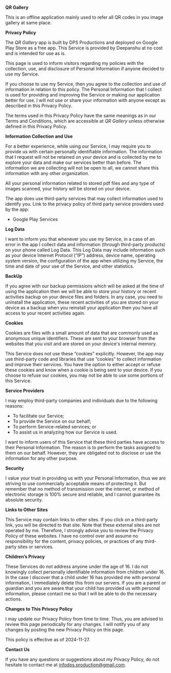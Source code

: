 ﻿**QR Gallery**

This is an offline application mainly used to refer all QR codes in you image gallery at same place.

**Privacy Policy**

The *QR Gallery* app is built by DPS Productions and deployed on Google Play Store as a free app. This Service is provided by Deepanshu at no cost and is intended for use as is.

This page is used to inform visitors regarding my policies with the collection, use, and disclosure of Personal Information if anyone decided to use my Service.

If you choose to use my Service, then you agree to the collection and use of information in relation to this policy. The Personal Information that I collect is used for providing and improving the Service or making our application better for use. I will not use or share your information with anyone except as described in this Privacy Policy.

The terms used in this Privacy Policy have the same meanings as in our Terms and Conditions, which are accessible at *QR Gallery* unless otherwise defined in this Privacy Policy.

**Information Collection and Use**

For a better experience, while using our Service, I may require you to provide us with certain personally identifiable information. The information that I request will not be retained on your device and is collected by me to explore your data and make our services better than before. The information we are collecting will not be open to all, we cannot share this information with any other organization.

All your personal information related to stored pdf files and any type of images scanned, your history will be stored on your device.

The app does use third-party services that may collect information used to identify you. Link to the privacy policy of third party service providers used by the app:

- Google Play Services

**Log Data**

I want to inform you that whenever you use my Service, in a case of an error in the app I collect data and information (through third-party products) on your phone called Log Data. This Log Data may include information such as your device Internet Protocol (“IP”) address, device name, operating system version, the configuration of the app when utilizing my Service, the time and date of your use of the Service, and other statistics.

**BackUp**

If you agree with our backup permissions which will be asked at the time of using the application then we will be able to store your history or recent activities backup on your device files and folders. In any case, you need to uninstall the application, these recent activities of you are stored on your device as a backup when you reinstall your application then you have all access to your recent activities again.

**Cookies**

Cookies are files with a small amount of data that are commonly used as anonymous unique identifiers. These are sent to your browser from the websites that you visit and are stored on your device's internal memory.

This Service does not use these “cookies” explicitly. However, the app may use third-party code and libraries that use “cookies” to collect information and improve their services. You have the option to either accept or refuse these cookies and know when a cookie is being sent to your device. If you choose to refuse our cookies, you may not be able to use some portions of this Service.

**Service Providers**

I may employ third-party companies and individuals due to the following reasons:

- To facilitate our Service;
- To provide the Service on our behalf;
- To perform Service-related services; or
- To assist us in analyzing how our Service is used.

I want to inform users of this Service that these third parties have access to their Personal Information. The reason is to perform the tasks assigned to them on our behalf. However, they are obligated not to disclose or use the information for any other purpose.

**Security**

I value your trust in providing us with your Personal Information, thus we are striving to use commercially acceptable means of protecting it. But remember that no method of transmission over the internet, or method of electronic storage is 100% secure and reliable, and I cannot guarantee its absolute security.

**Links to Other Sites**

This Service may contain links to other sites. If you click on a third-party link, you will be directed to that site. Note that these external sites are not operated by me. Therefore, I strongly advise you to review the Privacy Policy of these websites. I have no control over and assume no responsibility for the content, privacy policies, or practices of any third-party sites or services.

**Children’s Privacy**

These Services do not address anyone under the age of 16. I do not knowingly collect personally identifiable information from children under 16. In the case I discover that a child under 16 has provided me with personal information, I immediately delete this from our servers. If you are a parent or guardian and you are aware that your child has provided us with personal information, please contact me so that I will be able to do the necessary actions.

**Changes to This Privacy Policy**

I may update our Privacy Policy from time to time. Thus, you are advised to review this page periodically for any changes. I will notify you of any changes by posting the new Privacy Policy on this page.

This policy is effective as of 2024-11-27.

**Contact Us**

If you have any questions or suggestions about my Privacy Policy, do not hesitate to contact me at infodps.production@gmail.com.
